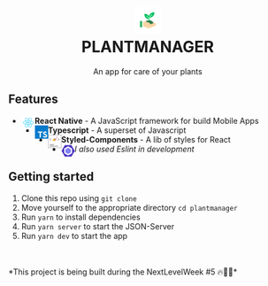 <h1 align="center"  >
  <br>
  <img src="./assets/favicon.png"/>
  <br>
  PLANTMANAGER
 </h1>
 
<p align="center">An app for care of your plants</p>
 
<!-- <p align="center">
  <img src="public/gif.gif"/>
</p> -->

## Features
 - <img align="left" alt="Typescript" width="24px" src="https://raw.githubusercontent.com/github/explore/80688e429a7d4ef2fca1e82350fe8e3517d3494d/topics/react/react.png" />**React Native** - A JavaScript framework for build Mobile Apps
 - <img align="left" alt="Typescript" width="24px" src="https://raw.githubusercontent.com/github/explore/80688e429a7d4ef2fca1e82350fe8e3517d3494d/topics/typescript/typescript.png" />**Typescript** - A superset of Javascript
 - <img align="left" alt="Typescript" width="24px" src="https://raw.githubusercontent.com/github/explore/80688e429a7d4ef2fca1e82350fe8e3517d3494d/topics/styled-components/styled-components.png" />**Styled-Components** - A lib of styles for React
 - <img align="left" alt="Typescript" width="24px" src="https://raw.githubusercontent.com/github/explore/80688e429a7d4ef2fca1e82350fe8e3517d3494d/topics/eslint/eslint.png" /> _I also used Eslint in development_

## Getting started

1. Clone this repo using `git clone`
2. Move yourself to the appropriate directory `cd plantmanager`<br />
3. Run `yarn` to install dependencies<br />
3. Run `yarn server` to start the JSON-Server<br />
4. Run `yarn dev` to start the app
<br>
<br>
*This project is being built during the NextLevelWeek #5 🔥👨‍💻*

